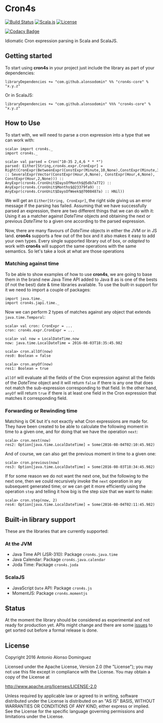 # Cron4s

[![Build Status](https://travis-ci.org/alonsodomin/cron4s.svg?branch=master)](https://travis-ci.org/alonsodomin/cron4s)
[![Scala.js](http://scala-js.org/assets/badges/scalajs-0.6.8.svg)](http://scala-js.org)
[![License](http://img.shields.io/:license-Apache%202-blue.svg)](http://www.apache.org/licenses/LICENSE-2.0.txt)

[![Codacy Badge](https://api.codacy.com/project/badge/Grade/7580c36bb6ec4f0888d6ac8213340f4d)](https://www.codacy.com/app/alonso-domin/cron4s?utm_source=github.com&amp;utm_medium=referral&amp;utm_content=alonsodomin/cron4s&amp;utm_campaign=Badge_Grade)

Idiomatic Cron expression parsing in Scala and ScalaJS.

## Getting started

To start using **cron4s** in your project just include the library as part of your dependencies:

```
libraryDependencies += "com.github.alonsodomin" %% "cron4s-core" % "x.y.z"
```

Or in ScalaJS:

```
libraryDependencies += "com.github.alonsodomin" %%% "cron4s-core" % "x.y.z"
```

## How to Use

To start with, we will need to parse a cron expression into a type that  we can work with:

```
scala> import cron4s._
import cron4s._

scala> val parsed = Cron("10-35 2,4,6 * * *")
parsed: Either[String,cron4s.expr.CronExpr] = Right(CronExpr(BetweenExpr(ConstExpr(Minute,10,None),ConstExpr(Minute,35,None)) :: SeveralExpr(Vector(ConstExpr(Hour,6,None), ConstExpr(Hour,4,None), ConstExpr(Hour,2,None))) :: AnyExpr(cron4s.CronUnit$DaysOfMonth$@5db7a772) :: AnyExpr(cron4s.CronUnit$Months$@23379fa9) :: AnyExpr(cron4s.CronUnit$DaysOfWeek$@7008487a) :: HNil))
```

We will get an `Either[String, CronExpr]`, the right side giving us an error message if
the parsing has failed. Assuming that we have successfully parsed an expression, there
are two different things that we can do with it: Using it as a matcher against _DateTime_ objects
and obtaining the next or previous _DateTime_ to a given one according to the parsed expression.

Now, there are many flavours of _DateTime_ objects in either the JVM or in JS land. **cron4s**
supports a few out of the box and it also makes it easy to add your own types. Every single
supported library out of box, or _adapted_ to work with **cron4s** will support the same
operations with the same semantics. So let's take a look at what are those operations

### Matching against time

To be able to show examples of how to use **cron4s**, we are going to base them in the brand
new Java Time API added to Java 8 as is one of the bests (if not the best) date & time
libraries available. To use the built-in support for it we need to import a couple of packages:

```
import java.time._
import cron4s.japi.time._
```

Now we can perform 2 types of matches against any object that extends `java.time.Temporal`:

```
scala> val cron: CronExpr = ...
cron: cron4s.expr.CronExpr = ...

scala> val now = LocalDateTime.now
now: java.time.LocalDateTime = 2016-08-03T18:35:45.982

scala> cron.allOf(now)
res0: Boolean = false

scala> cron.anyOf(now)
res1: Boolean = true
```

`allOf` will evaluate all the fields of the Cron expression against all the fields
of the _DateTime_ object and it will return `false` if there is any one that does
not match the sub-expression corresponding to that field. In the other hand, `anyOf`
will return `true` if there is at least one field in the Cron expression that matches
it corresponding field.

### Forwarding or Rewinding time

Matching is OK but it's not exactly what Cron expressions are made for. They have
been created to be able to calculate the following moment in time to a given one,
and for doing that we have the operation `next`:

```
scala> cron.next(now)
res2: Option[java.time.LocalDateTime] = Some(2016-08-04T02:10:45.982)
```

And of course, we can also get the previous moment in time to a given one:

```
scala> cron.previous(now)
res3: Option[java.time.LocalDateTime] = Some(2016-08-03T18:34:45.982)
```

If for some reason we do not want the next one, but the following to the next one,
then we could recursively invoke the `next` operation in any subsequent generated
time; or we can get it more efficiently using the operation `step` and telling it
how big is the step size that we want to make:

```
scala> cron.step(now, 2)
res4: Option[java.time.LocalDateTime] = Some(2016-08-04T02:11:45.982)
```

## Built-in library support

These are the libraries that are currently supported:

### At the JVM

 * Java Time API (JSR-310): Package `cron4s.java.time`
 * Java Calendar: Package `cron4s.java.calendar`
 * Joda Time: Package `cron4s.joda`

### ScalaJS

 * JavaScript `Date` API: Package `cron4s.js`
 * MomentJS: Package `cron4s.momentjs`

## Status

At the moment the library should be considered as experimental and not ready
for production yet. APIs might change and there are some [issues](https://github.com/alonsodomin/cron4s/issues) to get sorted
out before a formal release is done.

## License

Copyright 2016 Antonio Alonso Dominguez

Licensed under the Apache License, Version 2.0 (the "License");
you may not use this file except in compliance with the License.
You may obtain a copy of the License at

http://www.apache.org/licenses/LICENSE-2.0

Unless required by applicable law or agreed to in writing, software
distributed under the License is distributed on an "AS IS" BASIS,
WITHOUT WARRANTIES OR CONDITIONS OF ANY KIND, either express or implied.
See the License for the specific language governing permissions and
limitations under the License.
